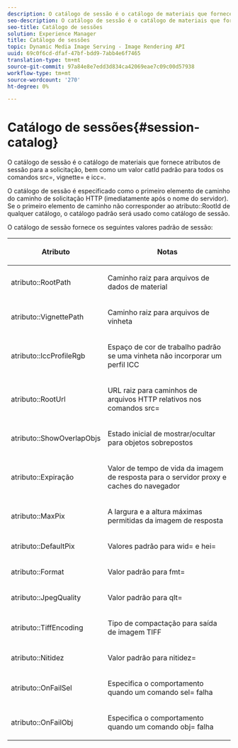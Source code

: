 ```yaml
---
description: O catálogo de sessão é o catálogo de materiais que fornece atributos de sessão para a solicitação, bem como um valor catId padrão para todos os comandos src=, vignette= e icc=.
seo-description: O catálogo de sessão é o catálogo de materiais que fornece atributos de sessão para a solicitação, bem como um valor catId padrão para todos os comandos src=, vignette= e icc=.
seo-title: Catálogo de sessões
solution: Experience Manager
title: Catálogo de sessões
topic: Dynamic Media Image Serving - Image Rendering API
uuid: 69c0f6cd-dfaf-47bf-bdd9-7abb4e6f7465
translation-type: tm+mt
source-git-commit: 97a84e8e7edd3d834ca42069eae7c09c00d57938
workflow-type: tm+mt
source-wordcount: '270'
ht-degree: 0%

---
```



# Catálogo de sessões{#session-catalog}

O catálogo de sessão é o catálogo de materiais que fornece atributos de sessão para a solicitação, bem como um valor catId padrão para todos os comandos src=, vignette= e icc=.

O catálogo de sessão é especificado como o primeiro elemento de caminho do caminho de solicitação HTTP (imediatamente após o nome do servidor). Se o primeiro elemento de caminho não corresponder ao atributo::RootId de qualquer catálogo, o catálogo padrão será usado como catálogo de sessão.

O catálogo de sessão fornece os seguintes valores padrão de sessão:

<table id="table_DB5E0DD8E9B440A4964A1326433597C8"> 
 <thead> 
  <tr> 
   <th class="entry"> <p>Atributo </p> </th> 
   <th class="entry"> <p>Notas </p> </th> 
  </tr> 
 </thead>
 <tbody> 
  <tr> 
   <td> <p> <span class="codeph"> atributo::RootPath</span> </p> </td> 
   <td> <p> Caminho raiz para arquivos de dados de material </p> </td> 
  </tr> 
  <tr> 
   <td> <p> <span class="codeph"> atributo::VignettePath</span> </p> </td> 
   <td> <p> Caminho raiz para arquivos de vinheta </p> </td> 
  </tr> 
  <tr> 
   <td> <p> <span class="codeph"> atributo::IccProfileRgb</span> </p> </td> 
   <td> <p> Espaço de cor de trabalho padrão se uma vinheta não incorporar um perfil ICC </p> </td> 
  </tr> 
  <tr> 
   <td> <p> <span class="codeph"> atributo::RootUrl</span> </p> </td> 
   <td> <p> URL raiz para caminhos de arquivos HTTP relativos nos comandos <span class="codeph"> src=</span> </p> </td> 
  </tr> 
  <tr> 
   <td> <p> <span class="codeph"> atributo::ShowOverlapObjs</span> </p> </td> 
   <td> <p> Estado inicial de mostrar/ocultar para objetos sobrepostos </p> </td> 
  </tr> 
  <tr> 
   <td> <p> <span class="codeph"> atributo::Expiração</span> </p> </td> 
   <td> <p> Valor de tempo de vida da imagem de resposta para o servidor proxy e caches do navegador </p> </td> 
  </tr> 
  <tr> 
   <td> <p> <span class="codeph"> atributo::MaxPix</span> </p> </td> 
   <td> <p> A largura e a altura máximas permitidas da imagem de resposta </p> </td> 
  </tr> 
  <tr> 
   <td> <p> <span class="codeph"> atributo::DefaultPix</span> </p> </td> 
   <td> <p> Valores padrão para <span class="codeph"> wid=</span> e <span class="codeph"> hei=</span> </p> </td> 
  </tr> 
  <tr> 
   <td> <p> <span class="codeph"> atributo::Format</span> </p> </td> 
   <td> <p> Valor padrão para <span class="codeph"> fmt=</span> </p> </td> 
  </tr> 
  <tr> 
   <td> <p> <span class="codeph"> atributo::JpegQuality</span> </p> </td> 
   <td> <p> Valor padrão para <span class="codeph"> qlt=</span> </p> </td> 
  </tr> 
  <tr> 
   <td> <p> <span class="codeph"> atributo::TiffEncoding</span> </p> </td> 
   <td> <p> Tipo de compactação para saída de imagem TIFF </p> </td> 
  </tr> 
  <tr> 
   <td> <p> <span class="codeph"> atributo::Nitidez</span> </p> </td> 
   <td> <p> Valor padrão para <span class="codeph"> nitidez=</span> </p> </td> 
  </tr> 
  <tr> 
   <td> <p> <span class="codeph"> atributo::OnFailSel</span> </p> </td> 
   <td> <p> Especifica o comportamento quando um comando <span class="codeph"> sel=</span> falha </p> </td> 
  </tr> 
  <tr> 
   <td> <p> <span class="codeph"> atributo::OnFailObj</span> </p> </td> 
   <td> <p> Especifica o comportamento quando um comando <span class="codeph"> obj=</span> falha </p> </td> 
  </tr> 
 </tbody> 
</table>

